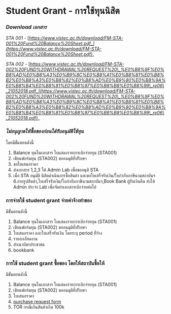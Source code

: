 # Student Grant - การใช้ทุนนิสิต

### _Download เอกสาร_

_STA 001 -_ [_https://www.vistec.ac.th/download/FM-STA-001%20Fund%20Balance%20Sheet.pdf_](https://www.vistec.ac.th/download/FM-STA-001%20Fund%20Balance%20Sheet.pdf)__

_STA 002 -_ [_https://www.vistec.ac.th/download/FM-STA-002%20FUND%20WITHDRAWAL%20REQUEST%20\_%E0%B8%9F%E0%B8%AD%E0%B8%A3%E0%B9%8C%E0%B8%A1%E0%B8%81%E0%B8%B2%E0%B8%A3%E0%B8%82%E0%B8%AD%E0%B9%80%E0%B8%9A%E0%B8%B4%E0%B8%81%E0%B8%97%E0%B8%B8%E0%B8%99\_re06\_21052018.pdf_](https://www.vistec.ac.th/download/FM-STA-002%20FUND%20WITHDRAWAL%20REQUEST%20\_%E0%B8%9F%E0%B8%AD%E0%B8%A3%E0%B9%8C%E0%B8%A1%E0%B8%81%E0%B8%B2%E0%B8%A3%E0%B8%82%E0%B8%AD%E0%B9%80%E0%B8%9A%E0%B8%B4%E0%B8%81%E0%B8%97%E0%B8%B8%E0%B8%99\_re06\_21052018.pdf)__

###

### _ไม่อนุญาตให้ซื้อของก่อนได้รับอนุมัติใช้ทุน_

โดยมีขั้นตอนดังนี้

1. Balance ทุนในเอกสาร ใบแสดงรายการเบิกจ่ายทุน (STA001)
2. เขียนฟอร์มทุน (STA002) ขออนมุติที่ปรึกษา
3. ขอใบเสนอราคา
4. ส่งเอกสาร 1,2,3 ให้ Admin Lab เพื่อขออนุติ STA
5. เมื่อ STA อนุมัติ นิสิตดำเนินการซื้อสินค้า และขอใบเสร็จรับเงิน/ใบกำกับภาษีนามสถาบันฯ 6.ถ่ายรูปสินค้า,ใบเสร็จรับเงิน/ใบกำกับภาษีนามสถาบันฯ,Book Bank ผู้รับเงินคืน ส่งให้ Admin ประจำ Lab เพื่อจัดทำเอกสารเบิกจ่ายต่อไป

### การจ่ายใช้ student grant จ่ายค่าจ้างทำของ

มีขั้นตอนดังนี้

1. Balance ทุนในเอกสาร ใบแสดงรายการเบิกจ่ายทุน (STA001)
2. เขียนฟอร์มทุน (STA002) ขออนมุติที่ปรึกษา
3. ใบเสนอราคา และใบเสร็จรับเงิน โดยระบุ period ที่จ้าง
4. รายละเอียดงาน
5. สำเนาบัตรประชาชน&#x20;
6. bookbank



### การใช้ student grant ซื้อของ โดยให้สถาบันซื้อให้

มีขั้นตอนดังนี้

1. Balance ทุนในเอกสาร ใบแสดงรายการเบิกจ่ายทุน (STA001)
2. เขียนฟอร์มทุน (STA002) ขออนมุติที่ปรึกษา
3. ใบเสนอราคา
4. [purchase request form](https://vistec-my.sharepoint.com/:x:/g/personal/1830805\_vistec\_ac\_th/EQv5yiCEMqRNqE-50gOsYcMBuYg80sW6-yO9exzPY-YT-Q?e=hxjtqb)
5. TOR กรณีเกินสินค้าเกิน 100k

